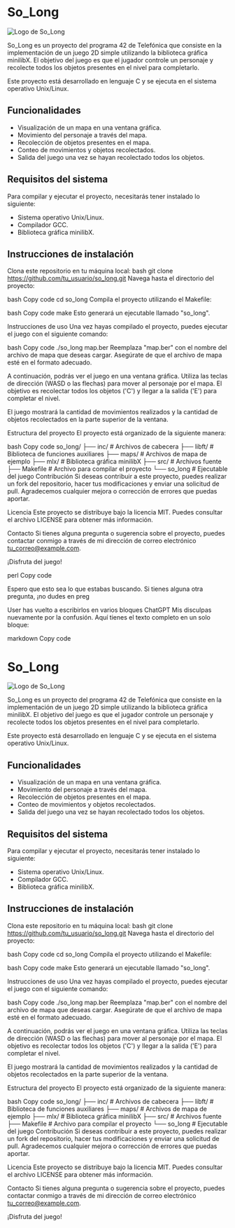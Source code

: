 # So_Long
![Logo de So_Long](logo.png)

So_Long es un proyecto del programa 42 de Telefónica que consiste en la implementación de un juego 2D simple utilizando la biblioteca gráfica minilibX. El objetivo del juego es que el jugador controle un personaje y recolecte todos los objetos presentes en el nivel para completarlo.

Este proyecto está desarrollado en lenguaje C y se ejecuta en el sistema operativo Unix/Linux.

## Funcionalidades
- Visualización de un mapa en una ventana gráfica.
- Movimiento del personaje a través del mapa.
- Recolección de objetos presentes en el mapa.
- Conteo de movimientos y objetos recolectados.
- Salida del juego una vez se hayan recolectado todos los objetos.

## Requisitos del sistema
Para compilar y ejecutar el proyecto, necesitarás tener instalado lo siguiente:
- Sistema operativo Unix/Linux.
- Compilador GCC.
- Biblioteca gráfica minilibX.

## Instrucciones de instalación
Clona este repositorio en tu máquina local:
bash
git clone https://github.com/tu_usuario/so_long.git
Navega hasta el directorio del proyecto:

bash
Copy code
cd so_long
Compila el proyecto utilizando el Makefile:

bash
Copy code
make
Esto generará un ejecutable llamado "so_long".

Instrucciones de uso
Una vez hayas compilado el proyecto, puedes ejecutar el juego con el siguiente comando:

bash
Copy code
./so_long map.ber
Reemplaza "map.ber" con el nombre del archivo de mapa que deseas cargar. Asegúrate de que el archivo de mapa esté en el formato adecuado.

A continuación, podrás ver el juego en una ventana gráfica. Utiliza las teclas de dirección (WASD o las flechas) para mover al personaje por el mapa. El objetivo es recolectar todos los objetos ('C') y llegar a la salida ('E') para completar el nivel.

El juego mostrará la cantidad de movimientos realizados y la cantidad de objetos recolectados en la parte superior de la ventana.

Estructura del proyecto
El proyecto está organizado de la siguiente manera:

bash
Copy code
so_long/
  ├── inc/          # Archivos de cabecera
  ├── libft/        # Biblioteca de funciones auxiliares
  ├── maps/         # Archivos de mapa de ejemplo
  ├── mlx/          # Biblioteca gráfica minilibX
  ├── src/          # Archivos fuente
  ├── Makefile      # Archivo para compilar el proyecto
  └── so_long       # Ejecutable del juego
Contribución
Si deseas contribuir a este proyecto, puedes realizar un fork del repositorio, hacer tus modificaciones y enviar una solicitud de pull. Agradecemos cualquier mejora o corrección de errores que puedas aportar.

Licencia
Este proyecto se distribuye bajo la licencia MIT. Puedes consultar el archivo LICENSE para obtener más información.

Contacto
Si tienes alguna pregunta o sugerencia sobre el proyecto, puedes contactar conmigo a través de mi dirección de correo electrónico tu_correo@example.com.

¡Disfruta del juego!

perl
Copy code

Espero que esto sea lo que estabas buscando. Si tienes alguna otra pregunta, ¡no dudes en preg




User
has vuelto a escribirlos en varios bloques
ChatGPT
Mis disculpas nuevamente por la confusión. Aquí tienes el texto completo en un solo bloque:

markdown
Copy code
# So_Long
![Logo de So_Long](logo.png)

So_Long es un proyecto del programa 42 de Telefónica que consiste en la implementación de un juego 2D simple utilizando la biblioteca gráfica minilibX. El objetivo del juego es que el jugador controle un personaje y recolecte todos los objetos presentes en el nivel para completarlo.

Este proyecto está desarrollado en lenguaje C y se ejecuta en el sistema operativo Unix/Linux.

## Funcionalidades
- Visualización de un mapa en una ventana gráfica.
- Movimiento del personaje a través del mapa.
- Recolección de objetos presentes en el mapa.
- Conteo de movimientos y objetos recolectados.
- Salida del juego una vez se hayan recolectado todos los objetos.

## Requisitos del sistema
Para compilar y ejecutar el proyecto, necesitarás tener instalado lo siguiente:
- Sistema operativo Unix/Linux.
- Compilador GCC.
- Biblioteca gráfica minilibX.

## Instrucciones de instalación
Clona este repositorio en tu máquina local:
bash
git clone https://github.com/tu_usuario/so_long.git
Navega hasta el directorio del proyecto:

bash
Copy code
cd so_long
Compila el proyecto utilizando el Makefile:

bash
Copy code
make
Esto generará un ejecutable llamado "so_long".

Instrucciones de uso
Una vez hayas compilado el proyecto, puedes ejecutar el juego con el siguiente comando:

bash
Copy code
./so_long map.ber
Reemplaza "map.ber" con el nombre del archivo de mapa que deseas cargar. Asegúrate de que el archivo de mapa esté en el formato adecuado.

A continuación, podrás ver el juego en una ventana gráfica. Utiliza las teclas de dirección (WASD o las flechas) para mover al personaje por el mapa. El objetivo es recolectar todos los objetos ('C') y llegar a la salida ('E') para completar el nivel.

El juego mostrará la cantidad de movimientos realizados y la cantidad de objetos recolectados en la parte superior de la ventana.

Estructura del proyecto
El proyecto está organizado de la siguiente manera:

bash
Copy code
so_long/
  ├── inc/          # Archivos de cabecera
  ├── libft/        # Biblioteca de funciones auxiliares
  ├── maps/         # Archivos de mapa de ejemplo
  ├── mlx/          # Biblioteca gráfica minilibX
  ├── src/          # Archivos fuente
  ├── Makefile      # Archivo para compilar el proyecto
  └── so_long       # Ejecutable del juego
Contribución
Si deseas contribuir a este proyecto, puedes realizar un fork del repositorio, hacer tus modificaciones y enviar una solicitud de pull. Agradecemos cualquier mejora o corrección de errores que puedas aportar.

Licencia
Este proyecto se distribuye bajo la licencia MIT. Puedes consultar el archivo LICENSE para obtener más información.

Contacto
Si tienes alguna pregunta o sugerencia sobre el proyecto, puedes contactar conmigo a través de mi dirección de correo electrónico tu_correo@example.com.

¡Disfruta del juego!
